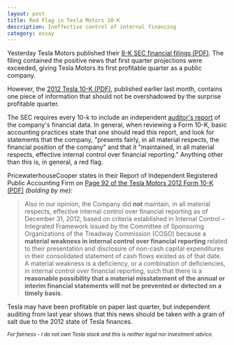 ```yaml
---
layout: post
title: Red Flag in Tesla Motors 10-K
description: Ineffective control of internal financing
category: essay
---
```


Yesterday Tesla Motors published their [8-K SEC financial filings (PDF)](http://files.shareholder.com/downloads/ABEA-4CW8X0/2399818194x0xS1193125-13-135229/1318605/filing.pdf). The filing contained the positive news that first quarter projections were exceeded, giving Tesla Motors its first profitable quarter as a public company. 

However, the [2012 Tesla 10-K (PDF)](http://files.shareholder.com/downloads/ABEA-4CW8X0/2399818194x0xS1193125-13-96241/1318605/filing.pdf), published earlier last month, contains one piece of information that should not be overshadowed by the surprise profitable quarter. 

The SEC requires every 10-k to include an independent [auditor's report](http://en.wikipedia.org/wiki/Auditor's_report) of the company's financial data. In general, when reviewing a Form 10-K, basic accounting practices state that one should read this report, and look for statements that the company, "presents fairly, in all material respects, the financial position of the company" and that it "maintained, in all material respects, effective internal control over financial reporting." Anything other than this is, in general, a red flag.

PricewaterhouseCooper states in their Report of Independent Registered Public Accounting Firm on [Page 92 of the Tesla Motors 2012 Form 10-K (PDF)](http://files.shareholder.com/downloads/ABEA-4CW8X0/2399818194x0xS1193125-13-96241/1318605/filing.pdf) *(bolding by me)*:

> Also in our opinion, the Company did **not** maintain, in all material respects, effective internal control over financial reporting as of 
December 31, 2012, based on criteria established in Internal Control – Integrated Framework issued by the Committee of Sponsoring 
Organizations of the Treadway Commission (COSO) because a **material weakness in internal control over financial reporting** related to their 
presentation and disclosure of non-cash capital expenditures in their consolidated statement of cash flows existed as of that date. A material 
weakness is a deficiency, or a combination of deficiencies, in internal control over financial reporting, such that there is a **reasonable possibility 
that a material misstatement of the annual or interim financial statements will not be prevented or detected on a timely basis**.

Tesla may have been profitable on paper last quarter, but independent auditing from last year shows that this news should be taken with a grain of salt due to the 2012 state of Tesla finances.

<small>*For fairness - I do not own Tesla stock and this is neither legal nor investment advice.*</small>
